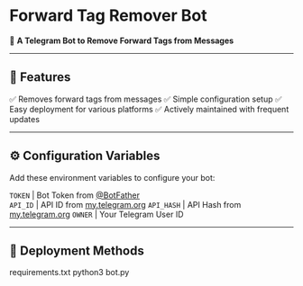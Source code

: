**Forward Tag Remover Bot**
==========================

🤖 **A Telegram Bot to Remove Forward Tags from Messages**

---

## 🌟 Features
✅ Removes forward tags from messages
✅ Simple configuration setup
✅ Easy deployment for various platforms
✅ Actively maintained with frequent updates

---

## ⚙️ Configuration Variables
Add these environment variables to configure your bot:


 `TOKEN`             | Bot Token from [@BotFather](https://t.me/BotFather)         
 `API_ID`            | API ID from [my.telegram.org](https://my.telegram.org/apps) 
 `API_HASH`          | API Hash from [my.telegram.org](https://my.telegram.org/apps)
 `OWNER`             | Your Telegram User ID  

---

## 🚀 Deployment Methods

requirements.txt
python3 bot.py

